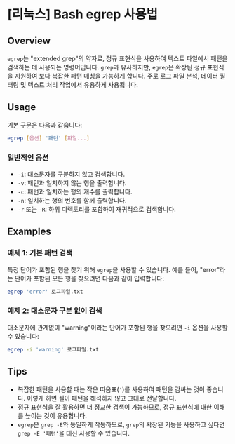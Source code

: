 # [리눅스] Bash egrep 사용법

## Overview
`egrep`는 "extended grep"의 약자로, 정규 표현식을 사용하여 텍스트 파일에서 패턴을 검색하는 데 사용되는 명령어입니다. `grep`과 유사하지만, `egrep`은 확장된 정규 표현식을 지원하여 보다 복잡한 패턴 매칭을 가능하게 합니다. 주로 로그 파일 분석, 데이터 필터링 및 텍스트 처리 작업에서 유용하게 사용됩니다.

## Usage
기본 구문은 다음과 같습니다:

```bash
egrep [옵션] '패턴' [파일...]
```

### 일반적인 옵션
- `-i`: 대소문자를 구분하지 않고 검색합니다.
- `-v`: 패턴과 일치하지 않는 행을 출력합니다.
- `-c`: 패턴과 일치하는 행의 개수를 출력합니다.
- `-n`: 일치하는 행의 번호를 함께 출력합니다.
- `-r` 또는 `-R`: 하위 디렉토리를 포함하여 재귀적으로 검색합니다.

## Examples
### 예제 1: 기본 패턴 검색
특정 단어가 포함된 행을 찾기 위해 `egrep`을 사용할 수 있습니다. 예를 들어, "error"라는 단어가 포함된 모든 행을 찾으려면 다음과 같이 입력합니다:

```bash
egrep 'error' 로그파일.txt
```

### 예제 2: 대소문자 구분 없이 검색
대소문자에 관계없이 "warning"이라는 단어가 포함된 행을 찾으려면 `-i` 옵션을 사용할 수 있습니다:

```bash
egrep -i 'warning' 로그파일.txt
```

## Tips
- 복잡한 패턴을 사용할 때는 작은 따옴표(`'`)를 사용하여 패턴을 감싸는 것이 좋습니다. 이렇게 하면 셸이 패턴을 해석하지 않고 그대로 전달합니다.
- 정규 표현식을 잘 활용하면 더 정교한 검색이 가능하므로, 정규 표현식에 대한 이해를 높이는 것이 유용합니다.
- `egrep`은 `grep -E`와 동일하게 작동하므로, `grep`의 확장된 기능을 사용하고 싶다면 `grep -E '패턴'`을 대신 사용할 수 있습니다.